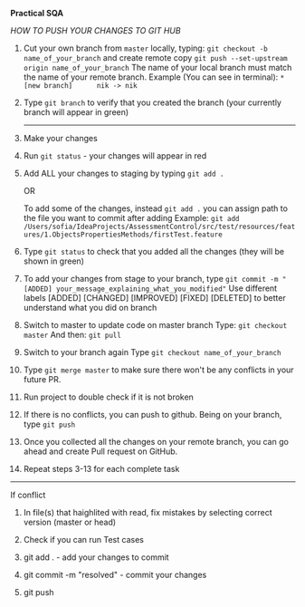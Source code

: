 ****Practical SQA****

*HOW TO PUSH YOUR CHANGES TO GIT HUB*

1. Cut your own branch from `master` locally, typing:
    `git checkout -b name_of_your_branch`
    and create remote copy
    `git push --set-upstream origin name_of_your_branch`
    The name of your local branch must match the name of your remote branch.
        Example (You can see in terminal):
        `* [new branch]      nik -> nik`

2. Type `git branch` to verify that you created the branch
    (your currently branch will appear in green)

    ----
3. Make your changes

4. Run `git status` - your changes will appear in red

5. Add ALL your changes to staging by typing `git add .`

    OR

   To add some of the changes, instead `git add .` you can assign path to the file
    you want to commit after adding
    Example: `git add /Users/sofia/IdeaProjects/AssessmentControl/src/test/resources/features/1.ObjectsPropertiesMethods/firstTest.feature`
6. Type `git status` to check that you added all the changes
    (they will be shown in green)

7. To add your changes from stage to your branch, type `git commit -m "[ADDED] your_message_explaining_what_you_modified"`
    Use different labels [ADDED] [CHANGED] [IMPROVED] [FIXED] [DELETED]
    to better understand what you did on branch

8. Switch to master to update code on master branch
    Type: `git checkout master`
    And then: `git pull`

9. Switch to your branch again
    Type `git checkout name_of_your_branch`

10. Type `git merge master` to make sure there won't be any conflicts in your future PR.

11. Run project to double check if it is not broken

12. If there is no conflicts, you can push to github.
    Being on your branch, type `git push`

13. Once you collected all the changes on your remote branch,
    you can go ahead and create Pull request on GitHub.

14. Repeat steps 3-13 for each complete task


------
If conflict

1. In file(s) that haighlited with read, fix mistakes by selecting correct version (master or head)

2. Check if you can run Test cases

3. git add . - add your changes to commit 

4. git commit -m "resolved" - commit your changes 

5. git push 
